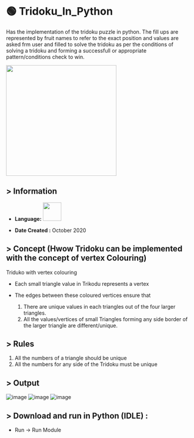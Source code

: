 #  :green_circle: Tridoku_In_Python
Has the implementation of the tridoku puzzle in python. The fill ups are represented by fruit names to refer to the exact position and values are asked frm user and filled to solve the tridoku as per the conditions of solving a tridoku and forming a successfull or appropriate pattern/conditions check to win.


<img src="https://github.com/ruchi961/Tridoku_In_Python/assets/128241982/86421246-0fba-4e02-bff2-0fc3b541d798" height=300>


## > Information

* <b>Language:</b> <img src="https://cdn.jsdelivr.net/gh/devicons/devicon/icons/python/python-original-wordmark.svg" height=50>


* <b>Date Created :</b> October 2020

## > Concept (Hwow Tridoku can be implemented with the concept of vertex Colouring)
Triduko with vertex colouring

* Each small triangle value in Trikodu represents a vertex

* The edges between these coloured vertices ensure that
  1. There are unique values in each triangles out of the four
larger triangles.
  2. All the values/vertices of small Triangles forming any side
border of the larger triangle are different/unique.

## > Rules
1. All the numbers of a triangle should be unique
2. All the numbers for any side of the Tridoku must be unique

## > Output 
![image](https://github.com/ruchi961/Tridoku_In_Python/assets/128241982/1f1cf1f4-7d54-48b3-a23c-beeba404caf1)
![image](https://github.com/ruchi961/Tridoku_In_Python/assets/128241982/cf3b577f-e076-41f2-9129-a10d4ede5da6)
![image](https://github.com/ruchi961/Tridoku_In_Python/assets/128241982/57024151-58eb-4f51-ab93-97c60c50444a)

## > Download and run in Python (IDLE) :

* Run -> Run Module
